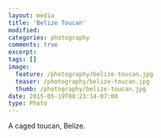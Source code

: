 ```yaml
---
layout: media
title: 'Belize Toucan'
modified:
categories: photography
comments: true
excerpt:
tags: []
image:
  feature: /photography/belize-toucan.jpg
  teaser: /photography/belize-toucan.jpg
  thumb: /photography/belize-toucan.jpg
date: 2015-05-19T08:23:14-07:00
type: Photo
---
```


A caged toucan, Belize.
